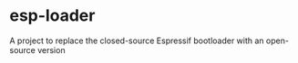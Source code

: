 esp-loader
==========

A project to replace the closed-source Espressif bootloader with an open-source version